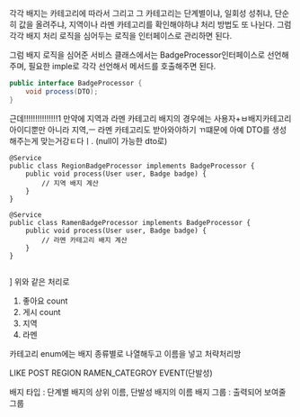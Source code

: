 각각 배지는 카테고리에 따라서 그리고 그 카테고리는 단계별이냐, 일회성 성취냐, 단순히 값을 올려주냐, 지역이나 라멘 카테고리를 확인해야하냐 처리 방법도 또 나뉜다.
그럼 각각 배지 처리 로직을 심어두는 로직을 인터페이스로 관리하면 된다.

그럼 배지 로직을 심어준 서비스 클래스에서는 BadgeProcessor인터페이스로 선언해주며,
필요한 imple로 각각 선언해서 메서드를 호출해주면 된다.

```java
public interface BadgeProcessor {
    void process(DTO);
}
```
근데!!!!!!!!!!!!!!!1 만약에 지역과 라멘 카테고리 배지의 경우에는 사용자+ㅂ배지카테고리 아이디뿐만 아니라 지역,ㅡ 라멘 카테고리도 받아와야하기 ㄲ떄문에 아예
DTO를 생성해주는게 맞는거강ㅌ다ㅣ. (null이 가능한 dto로)


```
@Service
public class RegionBadgeProcessor implements BadgeProcessor {
    public void process(User user, Badge badge) {
        // 지역 배지 계산
    }
}

@Service
public class RamenBadgeProcessor implements BadgeProcessor {
    public void process(User user, Badge badge) {
        // 라멘 카테고리 배지 계산
    }
}


```




]
위와 같은 처리로
1. 좋아요 count
2. 게시 count
3. 지역
4. 라멘

카테고리 enum에는 배지 종류별로 나열해두고 이름을 넣고 처략처리방

LIKE
POST
REGION
RAMEN_CATEGROY
EVENT(단발성)


배지 타입 : 단계별 배지의 상위 이름, 단발성 배지의 이름
배지 그룹 : 출력되어 보여줄 그룹

